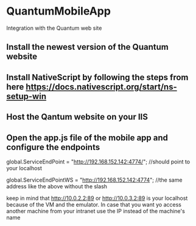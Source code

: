 # QuantumMobileApp
Integration with the Quantum web site

## Install the newest version of the Quantum website

## Install NativeScript by following the steps from here https://docs.nativescript.org/start/ns-setup-win

## Host the Qantum website on your IIS

## Open the app.js file of the mobile app and configure the endpoints
global.ServiceEndPoint = "http://192.168.152.142:4774/"; //should point to your localhost 

global.ServiceEndPointWS = "http://192.168.152.142:4774"; //the same address like the above without the slash

keep in mind that http://10.0.2.2:89 or http://10.0.3.2:89 is your localhost because of the VM and the emulator.
In case that you want yo access another machine from your intranet use the IP instead of the machine's name 
